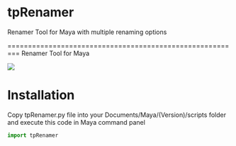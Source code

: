 # tpRenamer
Renamer Tool for Maya with multiple renaming options

=========================================================
Renamer Tool for Maya

![](https://static1.squarespace.com/static/5703f5ed8a65e247d3e353cb/597acb9bcf81e0577085a054/597acd5dc534a5eb4a562860/1501220193823/tpRenamer.png?format=750w)

Installation
=========================================================
Copy tpRenamer.py file into your Documents/Maya/(Version)/scripts folder and execute this code in Maya command panel

``` python
import tpRenamer
```
